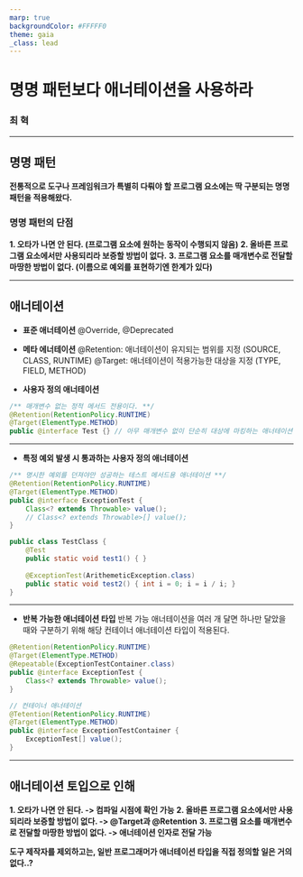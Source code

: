 ```yaml
---
marp: true
backgroundColor: #FFFFF0
theme: gaia
_class: lead
---
```


# 명명 패턴보다 애너테이션을 사용하라

### 최 혁

---

 ## 명명 패턴

 __전통적으로 도구나 프레임워크가 특별히 다뤄야 할 프로그램 요소에는 딱 구분되는 명명패턴을 적용해왔다.__

### 명명 패턴의 단점
__1. 오타가 나면 안 된다. (프로그램 요소에 원하는 동작이 수행되지 않음)__
__2. 올바른 프로그램 요소에서만 사용되리라 보증할 방법이 없다.__
__3. 프로그램 요소를 매개변수로 전달할 마땅한 방법이 없다. (이름으로 예외를 표현하기엔 한계가 있다)__

---

## 애너테이션

- __표준 애너테이션__
    @Override, @Deprecated

- __메타 에너테이션__
    @Retention: 애너테이션이 유지되는 범위를 지정 (SOURCE, CLASS, RUNTIME)
    @Target: 애너테이션이 적용가능한 대상을 지정 (TYPE, FIELD, METHOD)

- __사용자 정의 애너테이션__
```java
/** 매개변수 없는 정적 메서드 전용이다. **/
@Retention(RetentionPolicy.RUNTIME)
@Target(ElementType.METHOD)
public @interface Test {} // 아무 매개변수 없이 단순히 대상에 마킹하는 애너테이션: 마커 애너테이션
```

---

- __특정 예외 발생 시 통과하는 사용자 정의 애너테이션__

```java
/** 명시한 예외를 던져야만 성공하는 테스트 메서드용 애너테이션 **/
@Retention(RetentionPolicy.RUNTIME)
@Target(ElementType.METHOD)
public @interface ExceptionTest {
    Class<? extends Throwable> value();
    // Class<? extends Throwable>[] value();
}
```

```java
public class TestClass {
    @Test
    public static void test1() { }
    
    @ExceptionTest(ArithemeticException.class)
    public static void test2() { int i = 0; i = i / i; }
}
```

---

- __반복 가능한 애너테이션 타입__
    반복 가능 애너테이션을 여러 개 달면 하나만 달았을 때와 구분하기 위해 해당 컨테이너 애너테이션 타입이 적용된다.
```java
@Retention(RetentionPolicy.RUNTIME)
@Target(ElementType.METHOD)
@Repeatable(ExceptionTestContainer.class)
public @interface ExceptionTest {
    Class<? extends Throwable> value();
}

// 컨테이너 애너테이션
@Tetention(RetentionPolicy.RUNTIME)
@Target(ElementType.METHOD)
public @interface ExceptionTestContainer {
    ExceptionTest[] value();
}
```

---

## 애너테이션 토입으로 인해

__1. 오타가 나면 안 된다. -> 컴파일 시점에 확인 가능__
__2. 올바른 프로그램 요소에서만 사용되리라 보증할 방법이 없다. -> @Target과 @Retention__
__3. 프로그램 요소를 매개변수로 전달할 마땅한 방법이 없다. -> 애너테이션 인자로 전달 가능__

__도구 제작자를 제외하고는, 일반 프로그래머가 애너테이션 타입을 직접 정의할 일은 거의 없다..?__
